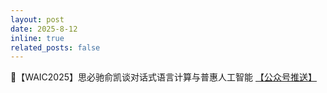 ```yaml
---
layout: post
date: 2025-8-12
inline: true
related_posts: false
---
```

💪【WAIC2025】思必驰俞凯谈对话式语言计算与普惠人工智能 <a href="https://mp.weixin.qq.com/s/IeBO0bpgr6_CzokBj_5_nw"> 【公众号推送】</a>
